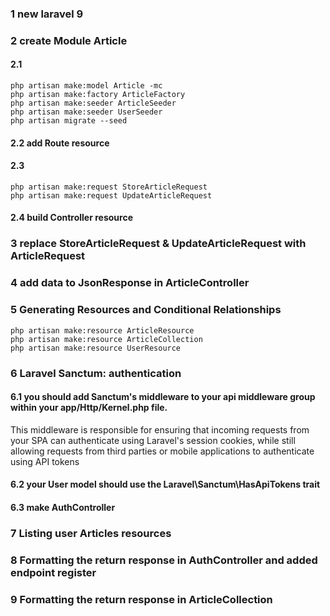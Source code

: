 ### 1 new laravel 9
### 2 create Module Article
#### 2.1
    php artisan make:model Article -mc
    php artisan make:factory ArticleFactory
    php artisan make:seeder ArticleSeeder
    php artisan make:seeder UserSeeder
    php artisan migrate --seed

#### 2.2 add Route resource

#### 2.3 
    php artisan make:request StoreArticleRequest
    php artisan make:request UpdateArticleRequest

#### 2.4 build Controller resource

### 3 replace StoreArticleRequest & UpdateArticleRequest with ArticleRequest

### 4 add data to JsonResponse in ArticleController

### 5 Generating Resources and Conditional Relationships
    php artisan make:resource ArticleResource
    php artisan make:resource ArticleCollection
    php artisan make:resource UserResource

### 6 Laravel Sanctum: authentication
#### 6.1 you should add Sanctum's middleware to your api middleware group within your app/Http/Kernel.php file.
This middleware is responsible for ensuring that incoming requests from your SPA can authenticate using Laravel's session cookies, while still allowing requests from third parties or mobile applications to authenticate using API tokens

#### 6.2 your User model should use the Laravel\Sanctum\HasApiTokens trait

#### 6.3  make AuthController

### 7 Listing user Articles resources

### 8 Formatting the return response in AuthController and added endpoint register

### 9 Formatting the return response in ArticleCollection
